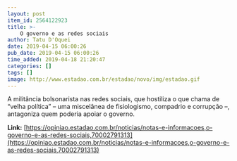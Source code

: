 ```yaml
---
layout: post
item_id: 2564122923
title: >-
    O governo e as redes sociais
author: Tatu D'Oquei
date: 2019-04-15 06:00:26
pub_date: 2019-04-15 06:00:26
time_added: 2019-04-18 21:20:47
categories: []
tags: []
image: http://www.estadao.com.br/estadao/novo/img/estadao.gif
---
```


A militância bolsonarista nas redes sociais, que hostiliza o que chama de “velha política” – uma miscelânea de fisiologismo, compadrio e corrupção –, antagoniza quem poderia apoiar o governo.

**Link:** [https://opiniao.estadao.com.br/noticias/notas-e-informacoes,o-governo-e-as-redes-sociais,70002791313](https://opiniao.estadao.com.br/noticias/notas-e-informacoes,o-governo-e-as-redes-sociais,70002791313)

